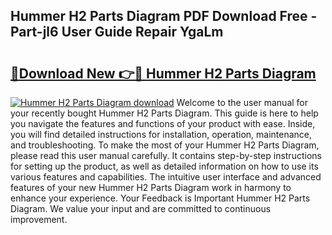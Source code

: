 ## Hummer H2 Parts Diagram PDF Download Free - Part-jl6 User Guide Repair YgaLm

# <h2><a href="http://dftzu9.blite.top/?on=Hummer+H2+Parts+Diagram">🔗Download New 👉🔴 Hummer H2 Parts Diagram</a></h2>

[![Hummer H2 Parts Diagram download](https://i.imgur.com/lujVjoI.png)](http://dftzu9.blite.top/?on=Hummer+H2+Parts+Diagram)
Welcome to the user manual for your recently bought Hummer H2 Parts Diagram. This guide is here to help you navigate the features and functions of your product with ease. Inside, you will find detailed instructions for installation, operation, maintenance, and troubleshooting. To make the most of your Hummer H2 Parts Diagram, please read this user manual carefully. It contains step-by-step instructions for setting up the product, as well as detailed information on how to use its various features and capabilities. The intuitive user interface and advanced features of your new Hummer H2 Parts Diagram work in harmony to enhance your experience. Your Feedback is Important Hummer H2 Parts Diagram. We value your input and are committed to continuous improvement.
